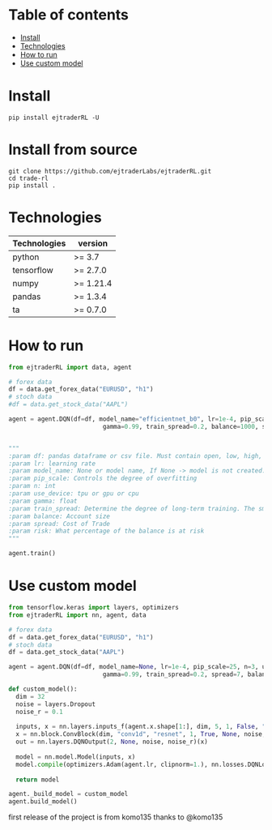 
# Table of contents
* [Install](#install)
* [Technologies](#technologies)
* [How to run](#how-to-run)
* [Use custom model](#use-custom-model)

# Install 

```console
pip install ejtraderRL -U
```
# Install from source
```console
git clone https://github.com/ejtraderLabs/ejtraderRL.git
cd trade-rl
pip install .
```

# Technologies
| Technologies | version |
| -- | -- |
| python | >= 3.7 |
| tensorflow | >= 2.7.0 |
| numpy |>= 1.21.4 |
| pandas |>= 1.3.4 |
| ta | >= 0.7.0 |

# How to run

```python
from ejtraderRL import data, agent

# forex data
df = data.get_forex_data("EURUSD", "h1")
# stoch data
#df = data.get_stock_data("AAPL")

agent = agent.DQN(df=df, model_name="efficientnet_b0", lr=1e-4, pip_scale=25, n=3, use_device="cpu", 
                          gamma=0.99, train_spread=0.2, balance=1000, spread=7, risk=0.01)


"""
:param df: pandas dataframe or csv file. Must contain open, low, high, close
:param lr: learning rate
:param model_name: None or model name, If None -> model is not created.
:param pip_scale: Controls the degree of overfitting
:param n: int
:param use_device: tpu or gpu or cpu
:param gamma: float
:param train_spread: Determine the degree of long-term training. The smaller the value, the more short-term the trade.
:param balance: Account size
:param spread: Cost of Trade
:param risk: What percentage of the balance is at risk
"""

agent.train()
```

# Use custom model
```python
from tensorflow.keras import layers, optimizers
from ejtraderRL import nn, agent, data

# forex data
df = data.get_forex_data("EURUSD", "h1")
# stoch data
df = data.get_stock_data("AAPL")

agent = agent.DQN(df=df, model_name=None, lr=1e-4, pip_scale=25, n=3, use_device="cpu", 
                          gamma=0.99, train_spread=0.2, spread=7, balance=1000 risk=0.1)

def custom_model():
  dim = 32
  noise = layers.Dropout
  noise_r = 0.1
  
  inputs, x = nn.layers.inputs_f(agent.x.shape[1:], dim, 5, 1, False, "same", noise, noise_r)
  x = nn.block.ConvBlock(dim, "conv1d", "resnet", 1, True, None, noise, noise_r)(x)
  out = nn.layers.DQNOutput(2, None, noise, noise_r)(x)
  
  model = nn.model.Model(inputs, x)
  model.compile(optimizers.Adam(agent.lr, clipnorm=1.), nn.losses.DQNLoss)
  
  return model

agent._build_model = custom_model
agent.build_model()
```

first release of the project is from komo135
thanks to @komo135